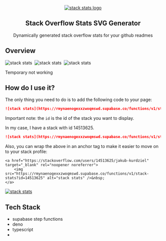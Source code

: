 <div align="center">
  <a href="https://github.com/kubo550/stack-stats">
     <img src="https://user-images.githubusercontent.com/43968748/168917115-9587fc8f-2648-43da-b10f-39743f78295e.png" alt="stack stats logo" />
  </a>


<h2 align="center">Stack Overflow Stats SVG Generator</h2>

  <p align="center">
     Dynamically generated stack overflow stats for your github readmes
    <br />
  </p>
</div>



## Overview

<!-- HERE YOU GO!  -->

<img src="https://rmynaenogexxzwoqmswd.supabase.co/functions/v1/stack-stats?id=14513625&withImage=true" alt="stack stats" />&nbsp;
<img src="https://rmynaenogexxzwoqmswd.supabase.co/functions/v1/stack-stats?id=7856&withImage=true" alt="stack stats" />&nbsp;
<img src="https://rmynaenogexxzwoqmswd.supabase.co/functions/v1/stack-stats?id=21319038&withImage=true" alt="stack stats" />&nbsp;




Temporary not working

## How do I use it?

The only thing you need to do is to add the following code to your page:

```md
![stack stats](https://rmynaenogexxzwoqmswd.supabase.co/functions/v1/stack-stats?id=<yourId>&withImage=true)
```

Important note: the `id` is the id of the stack you want to display.

In my case, I have a stack with id 14513625.

```md
![stack stats](https://rmynaenogexxzwoqmswd.supabase.co/functions/v1/stack-stats?id=14513625)
```


Also, you can wrap the above in an anchor tag to make it easier to move on to your stack profile:

```
<a href="https://stackoverflow.com/users/14513625/jakub-kurdziel" target="_blank" rel="noopener noreferrer">
    <img src="https://rmynaenogexxzwoqmswd.supabase.co/functions/v1/stack-stats?id=14513625" alt="stack stats" />&nbsp;
</a>
```

<a href="https://stackoverflow.com/users/14513625/jakub-kurdziel" target="_blank" rel="noopener noreferrer" title="My Stack Overflow Profile">
    <img src="https://rmynaenogexxzwoqmswd.supabase.co/functions/v1/stack-stats?id=14513625" alt="stack stats" />
</a>




## Tech Stack

* supabase step functions
* deno
* typescript
* 


